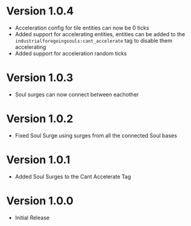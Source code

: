 # Version 1.0.4

* Acceleration config for tile entities can now be 0 ticks
* Added support for accelerating entities, entities can be added to the `industrialforegoingsouls:cant_accelerate` tag
  to disable them accelerating
* Added support for acceleration random ticks

# Version 1.0.3

* Soul surges can now connect between eachother

# Version 1.0.2

* Fixed Soul Surge using surges from all the connected Soul bases

# Version 1.0.1

* Added Soul Surges to the Cant Accelerate Tag

# Version 1.0.0

* Initial Release